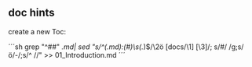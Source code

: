 ## doc hints

create a new Toc:

´´´sh
grep "^##" *.md| sed "s/^\(.*md\):\(#*\)\s\(.*\)$/\2ö [docs\/\1] [\3]/; s/#/  /g;s/ö/-/;s/^    //" >> 01_Introduction.md
´´´

